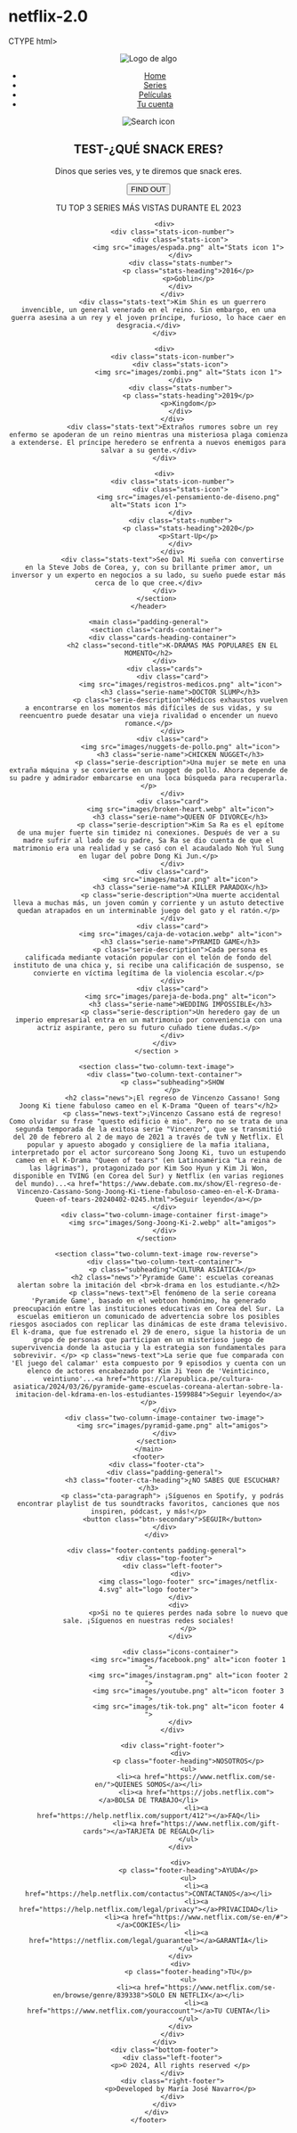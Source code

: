 # netflix-2.0

CTYPE html>
<html>
<head>
    <meta charset='utf-8'>
    <meta http-equiv='X-UA-Compatible' content='IE=edge'>
    <title>Maquetación Web</title>
    <meta name='viewport' content='width=device-width, initial-scale=1'>
    <link rel='stylesheet' type='text/css' media='screen' href='css/maquetacion-css.css'>
    <script src='main.js'></script>
</head>
<body>
   <div class="container">
    <header>
        <nav class="padding-general">
            <div class="logo">
                <img src="images/netflix-4.svg" alt="Logo de algo ">
            </div>
            <div class="navbar">
                <ul>
                    <li><a href="#">Home</a></li>
                    <li><a href="#">Series</a></li>
                    <li><a href="#">Películas</a></li>
                    <li><a href="#">Tu cuenta</a></li>
                </ul>
            </div>
            <div class="search">
                <img src="images/magnifying-glass-solid-white.svg" alt="Search icon">
            </div>
        </nav>
        <section class="hero">
            <div class="hero-contents">
                <h1>TEST-¿QUÉ SNACK ERES?</h1>
                <p class="hero-text">Dinos que series ves, y te diremos que snack eres.</p>
                <button class="btn-primary">FIND OUT</button>
            </div>
        </section>
        <section class="stats padding-general">
            <div>
                <p class="stats-heading">TU TOP 3 SERIES MÁS VISTAS DURANTE EL 2023</p>
            </div>
            
            <div>
                <div class="stats-icon-number">
                    <div class="stats-icon">
                        <img src="images/espada.png" alt="Stats icon 1">
                    </div>
                    <div class="stats-number">
                        <p class="stats-heading">2016</p>
                        <p>Goblin</p>
                    </div>
                </div>
                <div class="stats-text">Kim Shin es un guerrero invencible, un general venerado en el reino. Sin embargo, en una guerra asesina a un rey y el joven príncipe, furioso, lo hace caer en desgracia.</div>
            </div>

            <div>
                <div class="stats-icon-number">
                    <div class="stats-icon">
                        <img src="images/zombi.png" alt="Stats icon 1">
                    </div>
                    <div class="stats-number">
                        <p class="stats-heading">2019</p>
                        <p>Kingdom</p>
                    </div>
                </div>
                <div class="stats-text">Extraños rumores sobre un rey enfermo se apoderan de un reino mientras una misteriosa plaga comienza a extenderse. El príncipe heredero se enfrenta a nuevos enemigos para salvar a su gente.</div>
            </div>

            <div>
                <div class="stats-icon-number">
                    <div class="stats-icon">
                        <img src="images/el-pensamiento-de-diseno.png" alt="Stats icon 1">
                    </div>
                    <div class="stats-number">
                        <p class="stats-heading">2020</p>
                        <p>Start-Up</p>
                    </div>
                </div>
                <div class="stats-text">Seo Dal Mi sueña con convertirse en la Steve Jobs de Corea, y, con su brillante primer amor, un inversor y un experto en negocios a su lado, su sueño puede estar más cerca de lo que cree.</div>
            </div>
        </section>
    </header>

    <main class="padding-general">
        <section class="cards-container">
            <div class="cards-heading-container"> 
                <h2 class="second-title">K-DRAMAS MÁS POPULARES EN EL MOMENTO</h2>
            </div>
            <div class="cards">
                <div class="card">
                    <img src="images/registros-medicos.png" alt="icon">
                    <h3 class="serie-name">DOCTOR SLUMP</h3>
                    <p class="serie-description">Médicos exhaustos vuelven a encontrarse en los momentos más difíciles de sus vidas, y su reencuentro puede desatar una vieja rivalidad o encender un nuevo romance.</p>
                </div>
                <div class="card">
                    <img src="images/nuggets-de-pollo.png" alt="icon">
                    <h3 class="serie-name">CHICKEN NUGGET</h3>
                    <p class="serie-description">Una mujer se mete en una extraña máquina y se convierte en un nugget de pollo. Ahora depende de su padre y admirador embarcarse en una loca búsqueda para recuperarla.</p>
                </div>
                <div class="card">
                    <img src="images/broken-heart.webp" alt="icon">
                    <h3 class="serie-name">QUEEN OF DIVORCE</h3>
                    <p class="serie-description">Kim Sa Ra es el epítome de una mujer fuerte sin timidez ni conexiones. Después de ver a su madre sufrir al lado de su padre, Sa Ra se dio cuenta de que el matrimonio era una realidad y se casó con el acaudalado Noh Yul Sung en lugar del pobre Dong Ki Jun.</p>
                </div>
                <div class="card">
                    <img src="images/matar.png" alt="icon">
                    <h3 class="serie-name">A KILLER PARADOX</h3>
                    <p class="serie-description">Una muerte accidental lleva a muchas más, un joven común y corriente y un astuto detective quedan atrapados en un interminable juego del gato y el ratón.</p>
                </div>
                <div class="card">
                    <img src="images/caja-de-votacion.webp" alt="icon">
                    <h3 class="serie-name">PYRAMID GAME</h3>
                    <p class="serie-description">Cada persona es calificada mediante votación popular con el telón de fondo del instituto de una chica y, si recibe una calificación de suspenso, se convierte en víctima legítima de la violencia escolar.</p>
                </div>
                <div class="card">
                    <img src="images/pareja-de-boda.png" alt="icon">
                    <h3 class="serie-name">WEDDING IMPOSSIBLE</h3>
                    <p class="serie-description">Un heredero gay de un imperio empresarial entra en un matrimonio por conveniencia con una actriz aspirante, pero su futuro cuñado tiene dudas.</p>
                </div>
            </div>
        </section >
        
        <section class="two-column-text-image">
            <div class="two-column-text-container">
                <p class="subheading">SHOW
                </p>
                <h2 class="news">¡El regreso de Vincenzo Cassano! Song Joong Ki tiene fabuloso cameo en el K-Drama "Queen of tears"</h2>
                <p class="news-text">¡Vincenzo Cassano está de regreso! Como olvidar su frase "questo edificio è mio". Pero no se trata de una segunda temporada de la exitosa serie "Vincenzo", que se transmitió del 20 de febrero al 2 de mayo de 2021 a través de tvN y Netflix. El popular y apuesto abogado y consigliere de la mafia italiana, interpretado por el actor surcoreano Song Joong Ki, tuvo un estupendo cameo en el K-Drama "Queen of tears" (en Latinoamérica "La reina de las lágrimas"), protagonizado por Kim Soo Hyun y Kim Ji Won, disponible en TVING (en Corea del Sur) y Netflix (en varias regiones del mundo)...<a href="https://www.debate.com.mx/show/El-regreso-de-Vincenzo-Cassano-Song-Joong-Ki-tiene-fabuloso-cameo-en-el-K-Drama-Queen-of-tears-20240402-0245.html">Seguir leyendo</a></p>
            </div>
            <div class="two-column-image-container first-image">
                <img src="images/Song-Joong-Ki-2.webp" alt="amigos">
            </div>
        </section>
        
        <section class="two-column-text-image row-reverse">
            <div class="two-column-text-container">
                <p class="subheading">CULTURA ASIÁTICA</p>
                <h2 class="news">‘Pyramide Game': escuelas coreanas alertan sobre la imitación del <br>k-drama en los estudiante.</h2>
                <p class="news-text">El fenómeno de la serie coreana 'Pyramide Game', basado en el webtoon homónimo, ha generado preocupación entre las instituciones educativas en Corea del Sur. La escuelas emitieron un comunicado de advertencia sobre los posibles riesgos asociados con replicar las dinámicas de este drama televisivo. El k-drama, que fue estrenado el 29 de enero, sigue la historia de un grupo de personas que participan en un misterioso juego de supervivencia donde la astucia y la estrategia son fundamentales para sobrevivir. </p> <p class="news-text">La serie que fue comparada con 'El juego del calamar' esta compuesto por 9 episodios y cuenta con un elenco de actores encabezado por Kim Ji Yeon de 'Veinticinco, veintiuno'...<a href="https://larepublica.pe/cultura-asiatica/2024/03/26/pyramide-game-escuelas-coreana-alertan-sobre-la-imitacion-del-kdrama-en-los-estudiantes-1599884">Seguir leyendo</a></p>
            </div>
            <div class="two-column-image-container two-image">
                <img src="images/pyramid-game.png" alt="amigos">
            </div>
        </section>
    </main>
    <footer>
        <div class="footer-cta">
            <div class="padding-general">
                <h3 class="footer-cta-heading">¿NO SABES QUE ESCUCHAR?</h3>
                <p class="cta-paragraph"> ¡Síguenos en Spotify, y podrás encontrar playlist de tus soundtracks favoritos, canciones que nos inspiren, pódcast, y más!</p>
                <button class="btn-secondary">SEGUIR</button>
            </div>
        </div>

        <div class="footer-contents padding-general">
            <div class="top-footer">
                <div class="left-footer">
                    <div>
                        <img class="logo-footer" src="images/netflix-4.svg" alt="logo footer">
                    </div>
                    <div> 
                        <p>Si no te quieres perdes nada sobre lo nuevo que sale. ¡Síguenos en nuestras redes sociales!
                        </p>
                    </div>

                    <div class="icons-container">
                        <img src="images/facebook.png" alt="icon footer 1 ">
                        <img src="images/instagram.png" alt="icon footer 2 ">
                        <img src="images/youtube.png" alt="icon footer 3 ">
                        <img src="images/tik-tok.png" alt="icon footer 4 ">
                    </div>
                </div>

                <div class="right-footer">
                    <div>
                        <p class="footer-heading">NOSOTROS</p>
                        <ul>
                            <li><a href="https://www.netflix.com/se-en/">QUIENES SOMOS</a></li>
                            <li><a href="https://jobs.netflix.com"></a>BOLSA DE TRABAJO</li>
                            <li><a href="https://help.netflix.com/support/412"></a>FAQ</li>
                            <li><a href="https://www.netflix.com/gift-cards"></a>TARJETA DE REGALO</li>
                        </ul>
                    </div>
                    
                    <div>
                        <p class="footer-heading">AYUDA</p>
                        <ul>
                            <li><a href="https://help.netflix.com/contactus">CONTACTANOS</a></li>
                            <li><a href="https://help.netflix.com/legal/privacy"></a>PRIVACIDAD</li>
                            <li><a href="https://www.netflix.com/se-en/#"></a>COOKIES</li>
                            <li><a href="https://netflix.com/legal/guarantee"></a>GARANTÍA</li>
                        </ul>
                    </div>
                    <div>
                        <p class="footer-heading">TU</p>
                        <ul>
                            <li><a href="https://www.netflix.com/se-en/browse/genre/839338">SOLO EN NETFLIX</a></li>
                            <li><a href="https://www.netflix.com/youraccount"></a>TU CUENTA</li>
                        </ul>
                    </div>
                </div>
            </div>
            <div class="bottom-footer">
                <div class="left-footer">
                    <p>©️ 2024, All rights reserved </p>
                </div>
                <div class="right-footer">
                    <p>Developed by María José Navarro</p>
                </div>
            </div>
        </div>
    </footer>
   </div>
</body>
</html>
